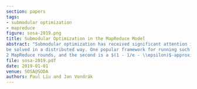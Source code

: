```yaml
---
section: papers
tags:
- submodular optimization
- mapreduce
figure: sosa-2019.png
title: Submodular Optimization in the MapReduce Model
abstract: "Submodular optimization has received significant attention in both practice and theory, as a wide array of problems in machine learning, auction theory, and combinatorial optimization have submodular structure. In practice, these problems often involve large amounts of data, and must
be solved in a distributed way. One popular framework for running such distributed algorithms is MapReduce. In this paper, we present two simple algorithms for cardinality constrained submodular optimization in the MapReduce model: the first is a $(1/2 - o(1))$-approximation in
2 MapReduce rounds, and the second is a $(1 - 1/e - \\epsilon)$-approximation in $\\frac{1+o(1)}{\\epsilon}$ MapReduce rounds."
file: sosa-2019.pdf
date: 2019-01-01
venue: SOSA@SODA
authors: Paul Liu and Jan Vondrák
---
```

